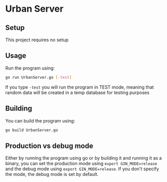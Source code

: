 # Urban Server

## Setup

This project requires no setup

## Usage

Run the program using:
```sh
go run UrbanServer.go [-test]
```
If you type `-test` you will run the program in TEST mode, meaning that random data will be created in a temp database for testing purposes

## Building

You can build the program using:
```sh
go build UrbanServer.go
```

## Production vs debug mode

Either by running the program using go or by building it and running it as a binary, you can set the production mode using `export GIN_MODE=release` and the debug mode using `export GIN_MODE=release`. If you don't specify the mode, the debug mode is set by default.